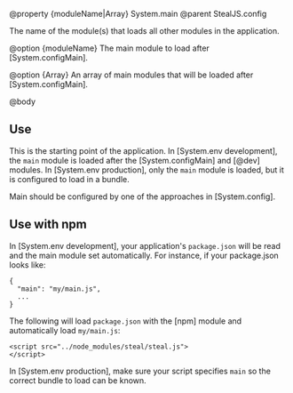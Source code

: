 @property {moduleName|Array<moduleName>} System.main
@parent StealJS.config

The name of the module(s) that loads all other modules in the application.

  @option {moduleName} The main module to load after [System.configMain]. 
  
  @option {Array<moduleName>} An array of main modules that will be loaded after [System.configMain].



@body

## Use

This is the starting point of the application. In
[System.env development], the `main` module is loaded after the [System.configMain] and [@dev] 
modules. In [System.env production], only the `main` module is loaded, but 
it is configured to load in a bundle.

Main should be configured by one of the approaches in [System.config].


## Use with npm

In [System.env development], your application's `package.json` will be read
and the main module set automatically.  For instance, if 
your package.json looks like:


```
{
  "main": "my/main.js",
  ...
}
```

The following will load `package.json` with the [npm] module and automatically load
`my/main.js`:

```
<script src="../node_modules/steal/steal.js">
</script> 
```

In [System.env production], make sure your script specifies `main` so the correct bundle to load
can be known.
